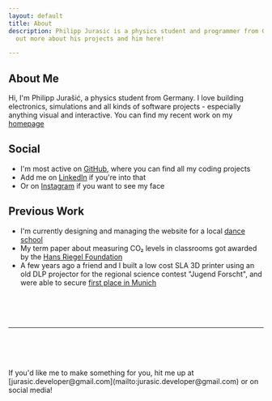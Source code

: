 ```yaml
---
layout: default
title: About
description: Philipp Jurasic is a physics student and programmer from Germany. Find
  out more about his projects and him here!

---
```

## About Me

Hi, I'm Philipp Jurašić, a physics student from Germany. I love building electronics, simulations and all kinds of software projects - especially anything visual and interactive. You can find my recent work on my [homepage](https://jurasic-park.de/)

## Social

* I'm most active on [GitHub](https://github.com/missing-user), where you can find all my coding projects
* Add me on [LinkedIn](https://www.linkedin.com/in/philipp-jurasic) if you're into that
* Or on [Instagram](https://www.instagram.com/philippjurasic/) if you want to see my face

## Previous Work

* I'm currently designing and managing the website for a local [dance school](https://musicalschulehaar.de/impressum "Dansation")
* My term paper about measuring CO₂ levels in classrooms got awarded by the [Hans Riegel Foundation](https://www.hans-riegel-fachpreise.com/news/herausragende-mint-schuelerarbeiten-erhalten-dr-hans-riegel-fachpreise)
* A few years ago a friend and I built a low cost SLA 3D printer using an old DLP projector for the regional science contest "Jugend Forscht", and were able to secure [first place in Munich](https://www.merkur.de/lokales/muenchen-lk/jugend-forscht-aus-spiel-wird-experiment-7412119.html)

<hr style="margin: 5rem 0;">
If you'd like me to make something for you, hit me up at [jurasic.developer@gmail.com](mailto:jurasic.developer@gmail.com) or on social media!